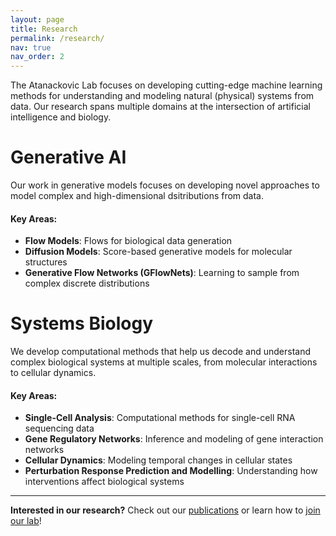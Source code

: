 ```yaml
---
layout: page
title: Research
permalink: /research/
nav: true
nav_order: 2
---
```


The Atanackovic Lab focuses on developing cutting-edge machine learning methods for understanding and modeling natural (physical) systems from data. Our research spans multiple domains at the intersection of artificial intelligence and biology.

# **Generative AI**

Our work in generative models focuses on developing novel approaches to model complex and high-dimensional dsitributions from data.

#### Key Areas:
- **Flow Models**: Flows for biological data generation
- **Diffusion Models**: Score-based generative models for molecular structures
- **Generative Flow Networks (GFlowNets)**: Learning to sample from complex discrete distributions


# **Systems Biology**

We develop computational methods that help us decode and understand complex biological systems at multiple scales, from molecular interactions to cellular dynamics.

#### Key Areas:
- **Single-Cell Analysis**: Computational methods for single-cell RNA sequencing data
- **Gene Regulatory Networks**: Inference and modeling of gene interaction networks
- **Cellular Dynamics**: Modeling temporal changes in cellular states
- **Perturbation Response Prediction and Modelling**: Understanding how interventions affect biological systems


---

**Interested in our research?** Check out our [publications](/publications/) or learn how to [join our lab](/join/)! 